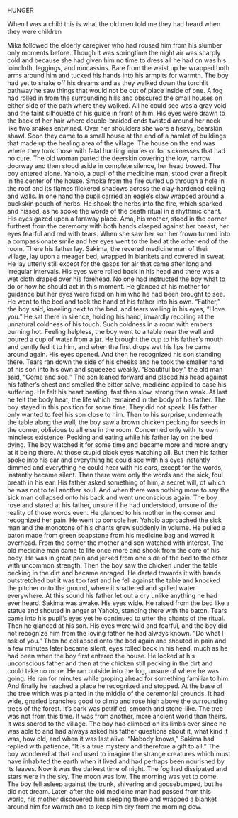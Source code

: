HUNGER

When I was a child this is what the old men told me they had heard when they were children

  Mika followed the elderly caregiver who had roused him from his slumber only moments before. Though it was springtime the night air was sharply cold and because she had given him no time to dress all he had on was his loincloth, leggings, and mocassins. Bare from the waist up he wrapped both arms around him and tucked his hands into his armpits for warmth. The boy had yet to shake off his dreams and as they walked down the torchlit pathway he saw things that would not be out of place inside of one. A fog had rolled in from the surrounding hills and obscured the small houses on either side of the path where they walked. All he could see was a gray void and the faint silhouette of his guide in front of him. His eyes were drawn to the back of her hair where double-braided ends twisted around her neck like two snakes entwined. Over her shoulders she wore a heavy, bearskin shawl.
  Soon they came to a small house at the end of a hamlet of buildings that made up the healing area of the village. The house on the end was where they took those with fatal hunting injuries or for sicknesses that had no cure. The old woman parted the deerskin covering the low, narrow doorway and then stood aside in complete silence, her head bowed. The boy entered alone.
  Yaholo, a pupil of the medicine man, stood over a firepit in the center of the house. Smoke from the fire curled up through a hole in the roof and its flames flickered shadows across the clay-hardened ceiling and walls. In one hand the pupil carried an eagle’s claw wrapped around a buckskin pouch of herbs. He shook the herbs into the fire, which sparked and hissed, as he spoke the words of the death ritual in a rhythmic chant. His eyes gazed upon a faraway place.
  Ama, his mother, stood in the corner furthest from the ceremony with both hands clasped against her breast, her eyes fearful and red with tears. When she saw her son her frown turned into a compassionate smile and her eyes went to the bed at the other end of the room. There his father lay. 
	Sakima, the revered medicine man of their village, lay upon a meager bed, wrapped in blankets and covered in sweat. He lay utterly still except for the gasps for air that came after long and irregular intervals. His eyes were rolled back in his head and there was a wet cloth draped over his forehead.
	No one had instructed the boy what to do or how he should act in this moment. He glanced at his mother for guidance but her eyes were fixed on him who he had been brought to see. He went to the bed and took the hand of his father into his own.
	“Father,” the boy said, kneeling next to the bed, and tears welling in his eyes, “I love you.”
   He sat there in silence, holding his hand, inwardly recoiling at the unnatural coldness of his touch. Such coldness in a room with embers burning hot. Feeling helpless, the boy went to a table near the wall and poured a cup of water from a jar. He brought the cup to his father’s mouth and gently fed it to him, and when the first drops wet his lips he came around again. His eyes opened. And then he recognized his son standing there. Tears ran down the side of his cheeks and he took the smaller hand of his son into his own and squeezed weakly.
	“Beautiful boy,” the old man said, “Come and see.”
	The son leaned forward and placed his head against his father’s chest and smelled the bitter salve, medicine applied to ease his suffering. He felt his heart beating, fast then slow, strong then weak. At last he felt the body heat, the life which remained in the body of his father. The boy stayed in this position for some time. They did not speak. His father only wanted to feel his son close to him.
	Then to his surprise, underneath the table along the wall, the boy saw a brown chicken pecking for seeds in the corner, oblivious to all else in the room. Concerned only with its own mindless existence. Pecking and eating while his father lay on the bed dying. The boy watched it for some time and became more and more angry at it being there. At those stupid black eyes watching all.
	But then his father spoke into his ear and everything he could see with his eyes instantly dimmed and everything he could hear with his ears, except for the words, instantly became silent. Then there were only the words and the sick, foul breath in his ear. His father asked something of him, a secret will, of which he was not to tell another soul. And when there was nothing more to say the sick man collapsed onto his back and went unconscious again.
	The boy rose and stared at his father, unsure if he had understood, unsure of the reality of those words even. He glanced to his mother in the corner and recognized her pain. He went to console her.
	Yaholo approached the sick man and the monotone of his chants grew suddenly in volume. He pulled a baton made from green soapstone from his medicine bag and waved it overhead. From the corner the mother and son watched with interest. The old medicine man came to life once more and shook from the core of his body. He was in great pain and jerked from one side of the bed to the other with uncommon strength.
	Then the boy saw the chicken under the table pecking in the dirt and became enraged. He darted towards it with hands outstretched but it was too fast and he fell against the table and knocked the pitcher onto the ground, where it shattered and spilled water everywhere. At this sound his father let out a cry unlike anything he had ever heard.
	Sakima was awake. His eyes wide. He raised from the bed like a statue and shouted in anger at Yaholo, standing there with the baton. Tears came into his pupil’s eyes yet he continued to utter the chants of the ritual. Then he glanced at his son. His eyes were wild and fearful, and the boy did not recognize him from the loving father he had always known.
	“Do what I ask of you.”
	Then he collapsed onto the bed again and shouted in pain and a few minutes later became silent, eyes rolled back in his head, much as he had been when the boy first entered the house.
	He looked at his unconscious father and then at the chicken still pecking in the dirt and could take no more. He ran outside  into the fog, unsure of where he was going. He ran for minutes while groping ahead for something familiar to him. And finally he reached a place he recognized and stopped. 
	At the base of the tree which was planted in the middle of the ceremonial grounds. It had wide, gnarled branches good to climb and rose high above the surrounding trees of the forest. It’s bark was petrified, smooth and stone-like. The tree was not from this time. It was from another, more ancient world than theirs. It was sacred to the village. The boy had climbed on its limbs ever since he was able to and had always asked his father questions about it, what kind it was, how old, and when it was last alive. “Nobody knows,” Sakima had replied with patience, “It is a true mystery and therefore a gift to all.” The boy wondered at that and used to imagine the strange creatures which must have inhabited the earth when it lived and had perhaps been nourished by its leaves.
	Now it was the darkest time of night. The fog had dissipated and stars were in the sky. The moon was low. The morning was yet to come. The boy fell asleep against the trunk, shivering and goosebumped, but he did not dream. Later, after the old medicine man had passed from this world, his mother discovered him sleeping there and wrapped a blanket around him for warmth and to keep him dry from the morning dew.